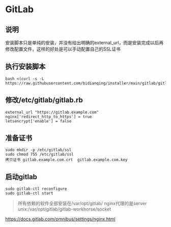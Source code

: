 # GitLab

## 说明
安装脚本只是单纯的安装，并没有给出明确的external_url，而是安装完成以后再修改配置文件，这样的好处是可以手动配置自己的SSL证书

## 执行安装脚本
```
bash <(curl -s -L https://raw.githubusercontent.com/bidianqing/installer/main/gitlab/gitlab.sh)
```

## 修改/etc/gitlab/gitlab.rb
```
external_url "https://gitlab.example.com"
nginx['redirect_http_to_https'] = true
letsencrypt['enable'] = false
```

## 准备证书
```
sudo mkdir -p /etc/gitlab/ssl
sudo chmod 755 /etc/gitlab/ssl
拷贝证书 gitlab.example.com.crt  gitlab.example.com.key
```

## 启动gitlab
```
sudo gitlab-ctl reconfigure
sudo gitlab-ctl start
```

> 所有依赖的软件全部安装在/var/opt/gitlab/  nginx代理的是server unix:/var/opt/gitlab/gitlab-workhorse/socket

https://docs.gitlab.com/omnibus/settings/nginx.html
